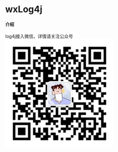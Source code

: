 # wxLog4j

#### 介绍
log4j接入微信，详情请关注公众号
![图片](https://raw.githubusercontent.com/wirechen/github-readme/master/img/qrcode_for_gh_8428c4620d99_344.jpg)